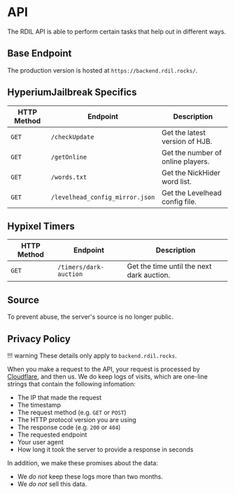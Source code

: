 # API

The RDIL API is able to perform certain tasks that help out in different ways.

## Base Endpoint

The production version is hosted at `https://backend.rdil.rocks/`.

## HyperiumJailbreak Specifics

| **HTTP Method** | **Endpoint**                    | **Description**                   |
|-----------------|---------------------------------|-----------------------------------|
| `GET`           | `/checkUpdate`                  | Get the latest version of HJB.    |
| `GET`           | `/getOnline`                    | Get the number of online players. |
| `GET`           | `/words.txt`                    | Get the NickHider word list.      |
| `GET`           | `/levelhead_config_mirror.json` | Get the Levelhead config file.    |

## Hypixel Timers

| **HTTP Method** | **Endpoint**           | **Description**                           |
|-----------------|------------------------|-------------------------------------------|
| `GET`           | `/timers/dark-auction` | Get the time until the next dark auction. |

## Source

To prevent abuse, the server's source is no longer public.

## Privacy Policy

!!! warning
    These details only apply to `backend.rdil.rocks`.

When you make a request to the API, your request is processed by [Cloudflare](https://cloudflare.com/privacypolicy/), and then us.
We do keep logs of visits, which are one-line strings that contain the following infomation:

* The IP that made the request
* The timestamp
* The request method (e.g. `GET` or `POST`)
* The HTTP protocol version you are using
* The response code (e.g. `200` or `404`)
* The requested endpoint
* Your user agent
* How long it took the server to provide a response in seconds

In addition, we make these promises about the data:

* We *do not* keep these logs more than two months.
* We *do not* sell this data.

